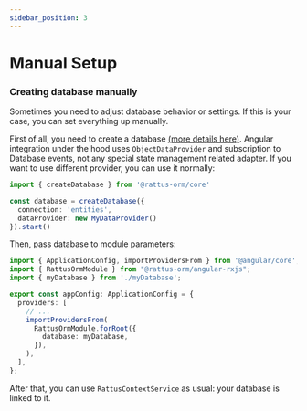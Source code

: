 ```yaml
---
sidebar_position: 3
---
```


# Manual Setup

### Creating database manually
Sometimes you need to adjust database behavior or settings. If this is your case, you can
set everything up manually.

First of all, you need to create a database [(more details here)](/docs/docs-core/database). Angular
integration under the hood uses `ObjectDataProvider` and subscription to 
Database events, not any special state management related adapter. If you want
to use different provider, you can use it normally:

```typescript
import { createDatabase } from '@rattus-orm/core'

const database = createDatabase({
  connection: 'entities',
  dataProvider: new MyDataProvider()
}).start()
```

Then, pass database to module parameters: 
```typescript
import { ApplicationConfig, importProvidersFrom } from '@angular/core';
import { RattusOrmModule } from "@rattus-orm/angular-rxjs";
import { myDatabase } from './myDatabase';

export const appConfig: ApplicationConfig = {
  providers: [
    // ...
    importProvidersFrom(
      RattusOrmModule.forRoot({ 
        database: myDatabase,
      }),
    ),
  ],
};
```

After that, you can use `RattusContextService` as usual: your database is linked to it.
